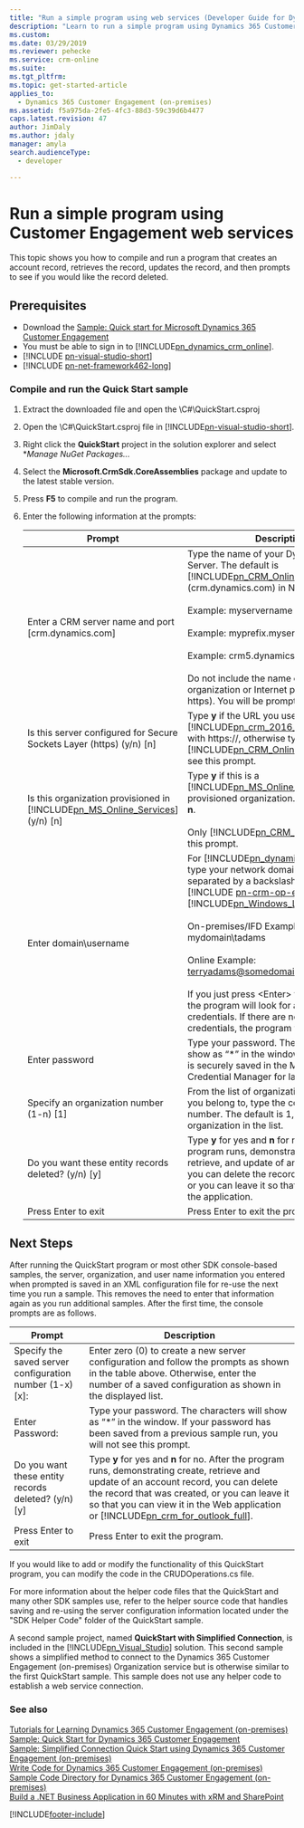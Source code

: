 ```yaml
---
title: "Run a simple program using web services (Developer Guide for Dynamics 365 Customer Engagement (on-premises)) | MicrosoftDocs"
description: "Learn to run a simple program using Dynamics 365 Customer Engagement web services."
ms.custom: 
ms.date: 03/29/2019
ms.reviewer: pehecke
ms.service: crm-online
ms.suite: 
ms.tgt_pltfrm: 
ms.topic: get-started-article
applies_to: 
  - Dynamics 365 Customer Engagement (on-premises)
ms.assetid: f5a975da-2fe5-4fc3-88d3-59c39d6b4477
caps.latest.revision: 47
author: JimDaly
ms.author: jdaly
manager: amyla
search.audienceType: 
  - developer

---
```

# Run a simple program using Customer Engagement web services

This topic shows you how to compile and run a  program that creates an account record, retrieves the record, updates the record, and then prompts to see if you would like the record deleted.  

## Prerequisites

- Download the [Sample: Quick start for Microsoft Dynamics 365 Customer Engagement](sample-quick-start.md)
- You must be able to sign in to [!INCLUDE[pn_dynamics_crm_online](../includes/pn-dynamics-crm-online.md)].  
- [!INCLUDE [pn-visual-studio-short](../includes/pn-visual-studio-short.md)] 
- [!INCLUDE [pn-net-framework462-long](../includes/pn-net-framework462-long.md)]

### Compile and run the Quick Start sample

1. Extract the downloaded file and open the \C#\QuickStart.csproj
2. Open the \C#\QuickStart.csproj file in [!INCLUDE[pn-visual-studio-short](../includes/pn-visual-studio-short.md)].  
3. Right click the **QuickStart** project in the solution explorer and select **Manage NuGet Packages...*
4. Select the **Microsoft.CrmSdk.CoreAssemblies** package and update to the latest stable version.
5. Press **F5** to compile and run the program.  
6. Enter the following information at the prompts:


   |                                                        Prompt                                                         |                                                                                                                                                                                                                                                                                             Description                                                                                                                                                                                                                                                                                              |
   |-----------------------------------------------------------------------------------------------------------------------|------------------------------------------------------------------------------------------------------------------------------------------------------------------------------------------------------------------------------------------------------------------------------------------------------------------------------------------------------------------------------------------------------------------------------------------------------------------------------------------------------------------------------------------------------------------------------------------------------|
   |                                  Enter a CRM server name and port [crm.dynamics.com]                                  |                                                                  Type the name of your Dynamics 365 Server. The default is [!INCLUDE[pn_CRM_Online](../includes/pn-crm-online.md)] (crm.dynamics.com) in North America.<br /><br /> Example: myservername<br /><br /> Example: myprefix.myservername:5500<br /><br /> Example: crm5.dynamics.com<br /><br /> Do not include the name of your organization or Internet protocol (http or https). You will be prompted for that later.                                                                  |
   |                         Is this server configured for Secure Sockets Layer (https) (y/n) [n]                          |                                                                                                                                                                           Type **y** if the URL you use to access [!INCLUDE[pn_crm_2016_shortest](../includes/pn-crm-2016-shortest.md)] begins with https://, otherwise type **n**. [!INCLUDE[pn_CRM_Online](../includes/pn-crm-online.md)] users do not see this prompt.                                                                                                                                                                            |
   | Is this organization provisioned in [!INCLUDE[pn_MS_Online_Services](../includes/pn-ms-online-services.md)] (y/n) [n] |                                                                                                                                                                           Type **y** if this is a [!INCLUDE[pn_MS_Online_Services](../includes/pn-ms-online-services.md)] provisioned organization. Otherwise, type **n**.<br /><br /> Only [!INCLUDE[pn_CRM_Online](../includes/pn-crm-online.md)] users see this prompt.                                                                                                                                                                           |
   |                                                 Enter domain\username                                                 | For [!INCLUDE[pn_dynamics_crm_online](../includes/pn-dynamics-crm-online.md)], type your network domain and user name separated by a backslash (\\). For [!INCLUDE [pn-crm-op-edition](../includes/pn-crm-onprem.md)], enter your [!INCLUDE[pn_Windows_Live_ID](../includes/pn-windows-live-id.md)].<br /><br /> On-premises/IFD Example: mydomain\tadams<br /><br /> Online Example: terryadams@somedomain.onmicrosoft.com<br /><br /> If you just press \<Enter> for the user name, the program will look for and use saved credentials. If there are no saved credentials, the program will fail. |
   |                                                    Enter password                                                     |                                                                                                                                                                                                                       Type your password. The characters will show as “\*” in the window. Your password is securely saved in the Microsoft Credential Manager for later reuse.                                                                                                                                                                                                                       |
   |                                       Specify an organization number (1-n) [1]                                        |                                                                                                                                                                                                                       From the list of organizations shown that you belong to, type the corresponding number. The default is 1, indicating the first organization in the list.                                                                                                                                                                                                                       |
   |                                  Do you want these entity records deleted? (y/n) [y]                                  |                                                                                                                                                                              Type **y** for yes and **n** for no. After the program runs, demonstrating create, retrieve, and update of an account record, you can delete the record that was created, or you can leave it so that you can view it in the application.                                                                                                                                                                               |
   |                                                  Press Enter to exit                                                  |                                                                                                                                                                                                                                                                                   Press Enter to exit the program.                                                                                                                                                                                                                                                                                   |

## Next Steps

After running the QuickStart program or most other SDK console-based samples, the server, organization, and user name information you entered when prompted is saved in an XML configuration file for re-use the next time you run a sample. This removes the need to enter that information again as you run additional samples. After the first time, the console prompts are as follows.


|                          Prompt                          |                                                                                                                                                         Description                                                                                                                                                         |
|----------------------------------------------------------|-----------------------------------------------------------------------------------------------------------------------------------------------------------------------------------------------------------------------------------------------------------------------------------------------------------------------------|
| Specify the saved server configuration number (1-x) [x]: |                                                                Enter zero (0) to create a new server configuration and follow the prompts as shown in the table above. Otherwise, enter the number of a saved configuration as shown in the displayed list.                                                                 |
|                     Enter Password:                      |                                                                                Type your password. The characters will show as “\*” in the window. If your password has been saved from a previous sample run, you will not see this prompt.                                                                                |
|   Do you want these entity records deleted? (y/n) [y]    | Type **y** for yes and **n** for no. After the program runs, demonstrating create, retrieve and update of an account record, you can delete the record that was created, or you can leave it so that you can view it in the Web application or [!INCLUDE[pn_crm_for_outlook_full](../includes/pn-crm-for-outlook-full.md)]. |
|                   Press Enter to exit                    |                                                                                                                                              Press Enter to exit the program.                                                                                                                                               |

 If you would like to add or modify the functionality of this QuickStart program, you can modify the code in the CRUDOperations.cs file.  

 For more information about the helper code files that the QuickStart and many other SDK samples use, refer to the helper source code that handles saving and re-using the server configuration information located under the "SDK Helper Code" folder of the QuickStart sample.  

 A second sample project, named **QuickStart with Simplified Connection**, is included in the [!INCLUDE[pn_Visual_Studio](../includes/pn-visual-studio.md)] solution. This second sample shows a simplified method to connect to the Dynamics 365 Customer Engagement (on-premises) Organization service but is otherwise similar to the first QuickStart sample. This sample does not use any helper code to establish a web service connection.  

### See also  
 [Tutorials for Learning Dynamics 365 Customer Engagement (on-premises)](tutorials-resources-sdk.md)   
 [Sample: Quick Start for Dynamics 365 Customer Engagement](sample-quick-start.md)   
 [Sample: Simplified Connection Quick Start using Dynamics 365 Customer Engagement (on-premises)](xrm-tooling/sample-simplified-connection-quick-start.md)   
 [Write Code for Dynamics 365 Customer Engagement (on-premises)](extend-dynamics-365-server.md)   
 [Sample Code Directory for Dynamics 365 Customer Engagement (on-premises)](sample-code-directory.md)   
 [Build a .NET Business Application in 60 Minutes with xRM and SharePoint](https://www.microsoftpdc.com/2009/PR33)


[!INCLUDE[footer-include](../../../includes/footer-banner.md)]